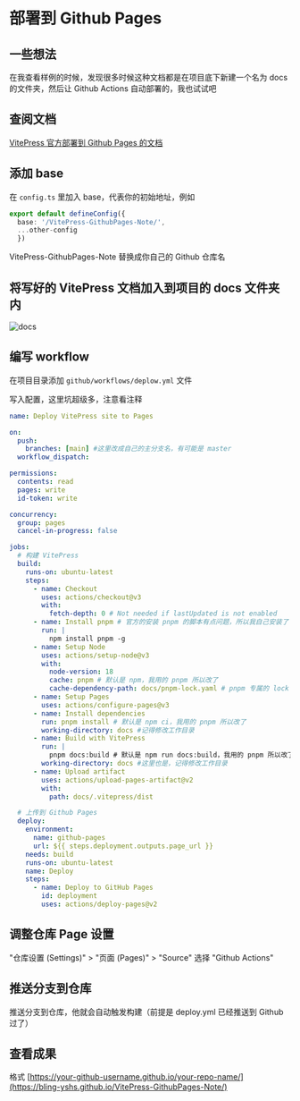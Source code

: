 # 部署到 Github Pages

## 一些想法

在我查看样例的时候，发现很多时候这种文档都是在项目底下新建一个名为 docs 的文件夹，然后让 Github Actions 自动部署的，我也试试吧

## 查阅文档

[VitePress 官方部署到 Github Pages 的文档](https://vitepress.dev/guide/deploy#github-pages)

## 添加 base

在 `config.ts` 里加入 base，代表你的初始地址，例如

```ts
export default defineConfig({
  base: '/VitePress-GithubPages-Note/',
  ...other-config
  })
```

VitePress-GithubPages-Note 替换成你自己的 Github 仓库名

## 将写好的 VitePress 文档加入到项目的 docs 文件夹内

![docs](/github-pages/docs.png)

## 编写 workflow

在项目目录添加 `github/workflows/deplow.yml` 文件

写入配置，这里坑超级多，注意看注释

```yaml
name: Deploy VitePress site to Pages

on:
  push:
    branches: [main] #这里改成自己的主分支名，有可能是 master
  workflow_dispatch:

permissions:
  contents: read
  pages: write
  id-token: write

concurrency:
  group: pages
  cancel-in-progress: false

jobs:
  # 构建 VitePress
  build:
    runs-on: ubuntu-latest
    steps:
      - name: Checkout
        uses: actions/checkout@v3
        with:
          fetch-depth: 0 # Not needed if lastUpdated is not enabled
      - name: Install pnpm # 官方的安装 pnpm 的脚本有点问题，所以我自己安装了
        run: |
          npm install pnpm -g
      - name: Setup Node
        uses: actions/setup-node@v3
        with:
          node-version: 18
          cache: pnpm # 默认是 npm，我用的 pnpm 所以改了
          cache-dependency-path: docs/pnpm-lock.yaml # pnpm 专属的 lock 文件的位置
      - name: Setup Pages
        uses: actions/configure-pages@v3
      - name: Install dependencies
        run: pnpm install # 默认是 npm ci，我用的 pnpm 所以改了
        working-directory: docs #记得修改工作目录
      - name: Build with VitePress
        run: |
          pnpm docs:build # 默认是 npm run docs:build，我用的 pnpm 所以改了
        working-directory: docs #这里也是，记得修改工作目录
      - name: Upload artifact
        uses: actions/upload-pages-artifact@v2
        with:
          path: docs/.vitepress/dist

  # 上传到 Github Pages
  deploy:
    environment:
      name: github-pages
      url: ${{ steps.deployment.outputs.page_url }}
    needs: build
    runs-on: ubuntu-latest
    name: Deploy
    steps:
      - name: Deploy to GitHub Pages
        id: deployment
        uses: actions/deploy-pages@v2
```

## 调整仓库 Page 设置

"仓库设置 (Settings)" > "页面 (Pages)" > "Source" 选择 "Github Actions"

## 推送分支到仓库

推送分支到仓库，他就会自动触发构建（前提是 deploy.yml 已经推送到 Github 过了）

## 查看成果

格式 [https://your-github-username.github.io/your-repo-name/](https://bling-yshs.github.io/VitePress-GithubPages-Note/)
